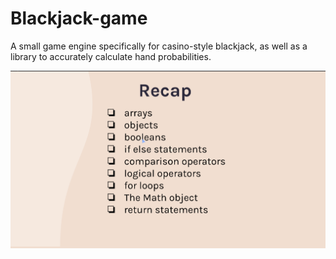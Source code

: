 # Blackjack-game
A small game engine specifically for casino-style blackjack, as well as a library to accurately calculate hand probabilities.


![alt text][image.png]

[image.png]: image.png